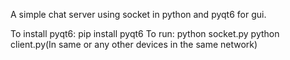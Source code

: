 A simple chat server using socket in python and pyqt6 for gui.


To install pyqt6:
  pip install pyqt6
To run:
  python socket.py
  python client.py(In same or any other devices in the same network)
